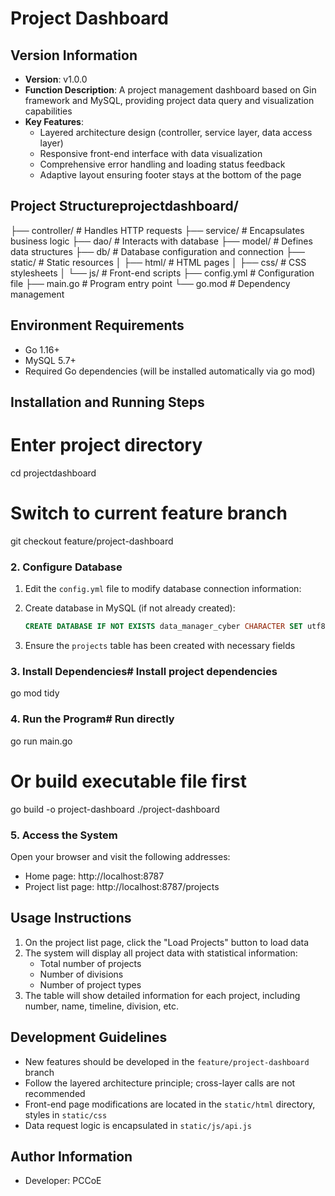# Project Dashboard

## Version Information


- **Version**: v1.0.0
- **Function Description**:
  A project management dashboard based on Gin framework and MySQL, providing project data query and visualization capabilities
- **Key Features**:
  - Layered architecture design (controller, service layer, data access layer)
  - Responsive front-end interface with data visualization
  - Comprehensive error handling and loading status feedback
  - Adaptive layout ensuring footer stays at the bottom of the page

## Project Structureprojectdashboard/
├── controller/           # Handles HTTP requests
├── service/              # Encapsulates business logic
├── dao/                  # Interacts with database
├── model/                # Defines data structures
├── db/                   # Database configuration and connection
├── static/               # Static resources
│   ├── html/             # HTML pages
│   ├── css/              # CSS stylesheets
│   └── js/               # Front-end scripts
├── config.yml            # Configuration file
├── main.go               # Program entry point
└── go.mod                # Dependency management
## Environment Requirements

- Go 1.16+
- MySQL 5.7+
- Required Go dependencies (will be installed automatically via go mod)

## Installation and Running Steps


# Enter project directory
cd projectdashboard

# Switch to current feature branch
git checkout feature/project-dashboard
### 2. Configure Database

1. Edit the `config.yml` file to modify database connection information:

2. Create database in MySQL (if not already created):
   ```sql
   CREATE DATABASE IF NOT EXISTS data_manager_cyber CHARACTER SET utf8mb4 COLLATE utf8mb4_unicode_ci;
   ```

3. Ensure the `projects` table has been created with necessary fields

### 3. Install Dependencies# Install project dependencies
go mod tidy
### 4. Run the Program# Run directly
go run main.go

# Or build executable file first
go build -o project-dashboard
./project-dashboard
### 5. Access the System

Open your browser and visit the following addresses:
- Home page: http://localhost:8787
- Project list page: http://localhost:8787/projects

## Usage Instructions

1. On the project list page, click the "Load Projects" button to load data
2. The system will display all project data with statistical information:
   - Total number of projects
   - Number of divisions
   - Number of project types
3. The table will show detailed information for each project, including number, name, timeline, division, etc.

## Development Guidelines

- New features should be developed in the `feature/project-dashboard` branch
- Follow the layered architecture principle; cross-layer calls are not recommended
- Front-end page modifications are located in the `static/html` directory, styles in `static/css`
- Data request logic is encapsulated in `static/js/api.js`

## Author Information

- Developer: PCCoE
    